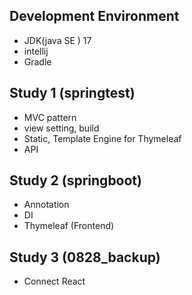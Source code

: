 ## Development Environment
- JDK(java SE ) 17
- intellij 
- Gradle

## Study 1 (springtest)
- MVC pattern
- view setting, build
- Static, Template Engine for Thymeleaf
- API

## Study 2 (springboot)
- Annotation
- DI
- Thymeleaf (Frontend)

## Study 3 (0828_backup)
- Connect React
